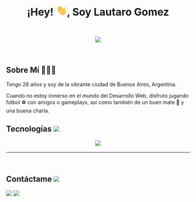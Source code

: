 
<h1 align="center">¡Hey! <img src="https://raw.githubusercontent.com/ABSphreak/ABSphreak/master/gifs/Hi.gif" width="30px">, Soy Lautaro Gomez </h1>
<br />
<p align="center">
 <img src="https://readme-typing-svg.herokuapp.com/?lines=Front+-+End+Developer!&center=true&width=360&height=30">
</p>
<br/>
<h2 width = 100px>Sobre Mí 🙋🏻‍♂️</h2>
<div>
           <p>
            Tengo 28 años y soy de la vibrante ciudad de Buenos Aires, Argentina.
          </p>
          <p>
            Cuando no estoy inmerso en el mundo del Desarrollo Web, disfruto jugando fútbol ⚽ con amigos o gameplays, así como también de un buen mate 🧉 y una buena charla.
          </p>
</div>
<h2 width=100px>Tecnologías <img src = "https://media2.giphy.com/media/QssGEmpkyEOhBCb7e1/giphy.gif?cid=ecf05e47a0n3gi1bfqntqmob8g9aid1oyj2wr3ds3mg700bl&rid=giphy.gif" width = 32px></h2>
<p align="center">
  <a href="https://skillicons.dev">
    <img src="https://skillicons.dev/icons?i=html,css,js,react,vite,tailwind,bootstrap,git,github&perline=10" width="500px" />
  </a>
</p>
 <hr height:0.5px></hr>
<br />
<h2 width="100px">Contáctame <img src='https://raw.githubusercontent.com/ShahriarShafin/ShahriarShafin/main/Assets/handshake.gif' width="100px"></h2>
<a href="mailto:lautaromgomez95@gmail.com?subject=[GitHub]%20🔥%20profile%20contact&body=Hello"><img src="https://img.shields.io/badge/e‑mail-D14836.svg?style=for-the-badge&logo=GMail&logoColor=white"/></a>
<a href="https://www.linkedin.com/in/lautarogomez/"><img src="https://img.shields.io/badge/linkedin-0077B5.svg?style=for-the-badge&logo=linkedin&logoColor=white"/></a>
